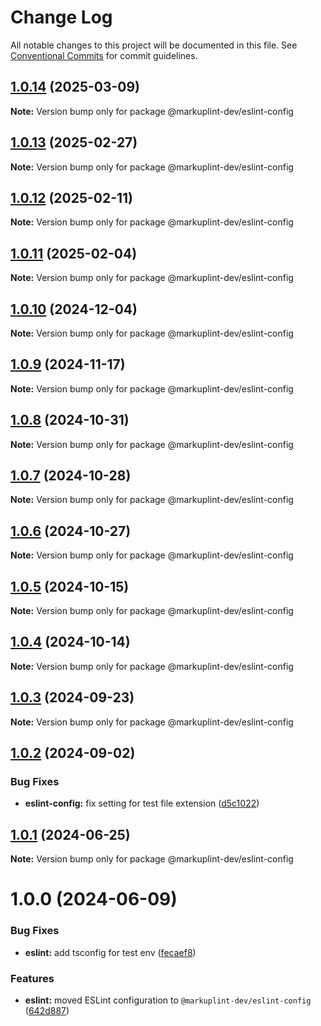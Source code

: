 # Change Log

All notable changes to this project will be documented in this file.
See [Conventional Commits](https://conventionalcommits.org) for commit guidelines.

## [1.0.14](https://github.com/markuplint/markuplint/compare/@markuplint-dev/eslint-config@1.0.13...@markuplint-dev/eslint-config@1.0.14) (2025-03-09)

**Note:** Version bump only for package @markuplint-dev/eslint-config

## [1.0.13](https://github.com/markuplint/markuplint/compare/@markuplint-dev/eslint-config@1.0.12...@markuplint-dev/eslint-config@1.0.13) (2025-02-27)

**Note:** Version bump only for package @markuplint-dev/eslint-config

## [1.0.12](https://github.com/markuplint/markuplint/compare/@markuplint-dev/eslint-config@1.0.11...@markuplint-dev/eslint-config@1.0.12) (2025-02-11)

**Note:** Version bump only for package @markuplint-dev/eslint-config

## [1.0.11](https://github.com/markuplint/markuplint/compare/@markuplint-dev/eslint-config@1.0.10...@markuplint-dev/eslint-config@1.0.11) (2025-02-04)

**Note:** Version bump only for package @markuplint-dev/eslint-config

## [1.0.10](https://github.com/markuplint/markuplint/compare/@markuplint-dev/eslint-config@1.0.9...@markuplint-dev/eslint-config@1.0.10) (2024-12-04)

**Note:** Version bump only for package @markuplint-dev/eslint-config

## [1.0.9](https://github.com/markuplint/markuplint/compare/@markuplint-dev/eslint-config@1.0.8...@markuplint-dev/eslint-config@1.0.9) (2024-11-17)

**Note:** Version bump only for package @markuplint-dev/eslint-config

## [1.0.8](https://github.com/markuplint/markuplint/compare/@markuplint-dev/eslint-config@1.0.7...@markuplint-dev/eslint-config@1.0.8) (2024-10-31)

**Note:** Version bump only for package @markuplint-dev/eslint-config

## [1.0.7](https://github.com/markuplint/markuplint/compare/@markuplint-dev/eslint-config@1.0.6...@markuplint-dev/eslint-config@1.0.7) (2024-10-28)

**Note:** Version bump only for package @markuplint-dev/eslint-config

## [1.0.6](https://github.com/markuplint/markuplint/compare/@markuplint-dev/eslint-config@1.0.5...@markuplint-dev/eslint-config@1.0.6) (2024-10-27)

**Note:** Version bump only for package @markuplint-dev/eslint-config

## [1.0.5](https://github.com/markuplint/markuplint/compare/@markuplint-dev/eslint-config@1.0.4...@markuplint-dev/eslint-config@1.0.5) (2024-10-15)

**Note:** Version bump only for package @markuplint-dev/eslint-config

## [1.0.4](https://github.com/markuplint/markuplint/compare/@markuplint-dev/eslint-config@1.0.3...@markuplint-dev/eslint-config@1.0.4) (2024-10-14)

**Note:** Version bump only for package @markuplint-dev/eslint-config

## [1.0.3](https://github.com/markuplint/markuplint/compare/@markuplint-dev/eslint-config@1.0.2...@markuplint-dev/eslint-config@1.0.3) (2024-09-23)

**Note:** Version bump only for package @markuplint-dev/eslint-config

## [1.0.2](https://github.com/markuplint/markuplint/compare/@markuplint-dev/eslint-config@1.0.1...@markuplint-dev/eslint-config@1.0.2) (2024-09-02)

### Bug Fixes

- **eslint-config:** fix setting for test file extension ([d5c1022](https://github.com/markuplint/markuplint/commit/d5c1022e320383aad8cc5d36bc9659869e644831))

## [1.0.1](https://github.com/markuplint/markuplint/compare/@markuplint-dev/eslint-config@1.0.0...@markuplint-dev/eslint-config@1.0.1) (2024-06-25)

**Note:** Version bump only for package @markuplint-dev/eslint-config

# 1.0.0 (2024-06-09)

### Bug Fixes

- **eslint:** add tsconfig for test env ([fecaef8](https://github.com/markuplint/markuplint/commit/fecaef8e4878dba9552e864c83f3ab6e3651ade1))

### Features

- **eslint:** moved ESLint configuration to `@markuplint-dev/eslint-config` ([642d887](https://github.com/markuplint/markuplint/commit/642d887be920e610617fc93abb13db7c7f21eb70))
